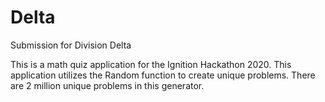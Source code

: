 # Delta
Submission for Division Delta

This is a math quiz application for the Ignition Hackathon 2020.
This application utilizes the Random function to create unique problems.
There are 2 million unique problems in this generator.
